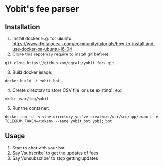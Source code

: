 # Yobit's fee parser

## Installation

1. Install docker. E.g. for ubuntu: https://www.digitalocean.com/community/tutorials/how-to-install-and-use-docker-on-ubuntu-16-04
2. Clone this repo(may require to install git before):
```
git clone https://github.com/ggrafu/yobit_fees.git
```
3. Build docker image: 
 ```
docker build -t yobit_bot .
 ```
4. Create directory to store CSV file (or use existing), e.g:
```
mkdir /var/log/yobit
```
5. Run the container:
```
docker run -d -v <the directory you've created>:/usr/src/app/export -e TELEGRAM_TOKEN=<token> --name yobit_bot yobit_bot
```

 ## Usage
 
 1. Start to chat with your bot
 2. Say '/subscribe' to get the updates of fees
 3. Say '/unsubscribe' to stop getting updates
